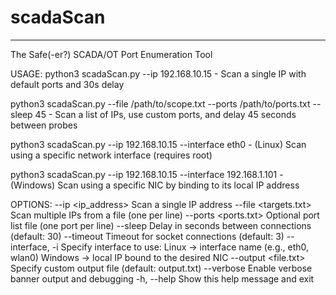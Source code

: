 # scadaScan
---
The Safe(-er?) SCADA/OT Port Enumeration Tool

USAGE:
  python3 scadaScan.py --ip 192.168.10.15
    - Scan a single IP with default ports and 30s delay

  python3 scadaScan.py --file /path/to/scope.txt --ports /path/to/ports.txt --sleep 45
    - Scan a list of IPs, use custom ports, and delay 45 seconds between probes

  python3 scadaScan.py --ip 192.168.10.15 --interface eth0
    - (Linux) Scan using a specific network interface (requires root)

  python3 scadaScan.py --ip 192.168.10.15 --interface 192.168.1.101
    - (Windows) Scan using a specific NIC by binding to its local IP address

OPTIONS:
  --ip <ip_address>             Scan a single IP address
  --file <targets.txt>          Scan multiple IPs from a file (one per line)
  --ports <ports.txt>           Optional port list file (one port per line)
  --sleep <seconds>             Delay in seconds between connections (default: 30)
  --timeout <seconds>           Timeout for socket connections (default: 3)
  --interface, -i <interface>   Specify interface to use:
                                  Linux  → interface name (e.g., eth0, wlan0)
                                  Windows → local IP bound to the desired NIC
  --output <file.txt>           Specify custom output file (default: output.txt)
  --verbose                     Enable verbose banner output and debugging
  -h, --help                    Show this help message and exit
